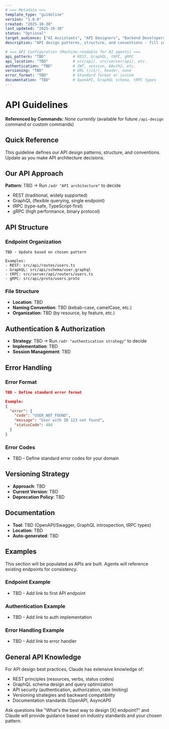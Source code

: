```yaml
---
# === Metadata ===
template_type: "guideline"
version: "1.0.0"
created: "2025-10-30"
last_updated: "2025-10-30"
status: "Optional"
target_audience: ["AI Assistants", "API Designers", "Backend Developers"]
description: "API design patterns, structure, and conventions - fill in via /adr decisions"

# === API Configuration (Machine-readable for AI agents) ===
api_pattern: "TBD"            # REST, GraphQL, tRPC, gRPC
api_location: "TBD"           # src/api/, src/server/api/, etc.
authentication: "TBD"         # JWT, session, OAuth2, etc.
versioning: "TBD"             # URL (/v1/), header, none
error_format: "TBD"           # Standard format or custom
documentation: "TBD"          # OpenAPI, GraphQL schema, tRPC types
---
```


# API Guidelines

**Referenced by Commands:** _None currently_ (available for future `/api-design` command or custom commands)

## Quick Reference

This guideline defines our API design patterns, structure, and conventions. Update as you make API architecture decisions.

## Our API Approach

**Pattern**: TBD → Run `/adr "API architecture"` to decide

- REST (traditional, widely supported)
- GraphQL (flexible querying, single endpoint)
- tRPC (type-safe, TypeScript-first)
- gRPC (high performance, binary protocol)

## API Structure

### Endpoint Organization
```
TBD - Update based on chosen pattern

Examples:
- REST: src/api/routes/users.ts
- GraphQL: src/api/schema/user.graphql
- tRPC: src/server/api/routers/users.ts
- gRPC: src/api/proto/users.proto
```

### File Structure
- **Location**: TBD
- **Naming Convention**: TBD (kebab-case, camelCase, etc.)
- **Organization**: TBD (by resource, by feature, etc.)

## Authentication & Authorization

- **Strategy**: TBD → Run `/adr "authentication strategy"` to decide
- **Implementation**: TBD
- **Session Management**: TBD

## Error Handling

### Error Format
```json
TBD - Define standard error format

Example:
{
  "error": {
    "code": "USER_NOT_FOUND",
    "message": "User with ID 123 not found",
    "statusCode": 404
  }
}
```

### Error Codes
- TBD - Define standard error codes for your domain

## Versioning Strategy

- **Approach**: TBD
- **Current Version**: TBD
- **Deprecation Policy**: TBD

## Documentation

- **Tool**: TBD (OpenAPI/Swagger, GraphQL introspection, tRPC types)
- **Location**: TBD
- **Auto-generated**: TBD

## Examples

This section will be populated as APIs are built. Agents will reference existing endpoints for consistency.

### Endpoint Example
- TBD - Add link to first API endpoint

### Authentication Example
- TBD - Add link to auth implementation

### Error Handling Example
- TBD - Add link to error handler

## General API Knowledge

For API design best practices, Claude has extensive knowledge of:
- REST principles (resources, verbs, status codes)
- GraphQL schema design and query optimization
- API security (authentication, authorization, rate limiting)
- Versioning strategies and backward compatibility
- Documentation standards (OpenAPI, AsyncAPI)

Ask questions like "What's the best way to design [X] endpoint?" and Claude will provide guidance based on industry standards and your chosen pattern.
